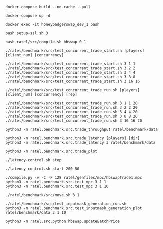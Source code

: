 

`docker-compose build --no-cache --pull`

`docker-compose up -d`

`docker exec -it honeybadgerswap_dev_1 bash`

`bash setup-ssl.sh 3`

`bash ratel/src/compile.sh hbswap 0 1`

```
./ratel/benchmark/src/test_concurrent_trade_start.sh [players] [client_num] [concurrency]

./ratel/benchmark/src/test_concurrent_trade_start.sh 3 1 1
./ratel/benchmark/src/test_concurrent_trade_start.sh 3 2 2
./ratel/benchmark/src/test_concurrent_trade_start.sh 3 4 4
./ratel/benchmark/src/test_concurrent_trade_start.sh 3 8 8
./ratel/benchmark/src/test_concurrent_trade_start.sh 3 16 16
```

```
./ratel/benchmark/src/test_concurrent_trade_run.sh [players] [client_num] [concurrency] [rep]

./ratel/benchmark/src/test_concurrent_trade_run.sh 3 1 1 20
./ratel/benchmark/src/test_concurrent_trade_run.sh 3 2 2 20
./ratel/benchmark/src/test_concurrent_trade_run.sh 3 4 4 20
./ratel/benchmark/src/test_concurrent_trade_run.sh 3 8 8 20
./ratel/benchmark/src/test_concurrent_trade_run.sh 3 16 16 20
```

`python3 -m ratel.benchmark.src.trade_throughput ratel/benchmark/data`

```
python3 -m ratel.benchmark.src.trade_latency [players] [dir]
python3 -m ratel.benchmark.src.trade_latency 3 ratel/benchmark/data
```

`python3 -m ratel.benchmark.src.trade_plot`

`./latency-control.sh stop`

`./latency-control.sh start 200 50`

```
./compile.py -v -C -F 128 ratel/genfiles/mpc/hbswapTrade1.mpc
python3 -m ratel.benchmark.src.test_mpc 3 1 1
python3 -m ratel.benchmark.src.test_mpc 3 1 10
```

```
./ratel/benchmark/src/move.sh 3 1
```

```
./ratel/benchmark/src/test_inputmask_generation_run.sh
python3 -m ratel.benchmark.src.test_inputmask_generation_plot ratel/benchmark/data 3 1 10
```

```
python3 -m ratel.src.python.hbswap.updateBatchPrice
```
